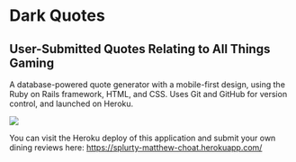 <h1>Dark Quotes </h1> 
  <h2> User-Submitted Quotes Relating to All Things Gaming </h2>

A database-powered quote generator with a mobile-first design, using the Ruby on Rails framework, HTML, and CSS. Uses Git and GitHub for version control, and launched on Heroku.

<img src="https://matthewchoat.netlify.com/splurty.png" />

You can visit the Heroku deploy of this application and submit your own dining reviews here: https://splurty-matthew-choat.herokuapp.com/
